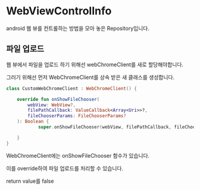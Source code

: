 # WebViewControlInfo

android 웹 뷰를 컨트롤하는 방법을 모아 놓은 Repository입니다.



## 파일 업로드

웹 뷰에서 파일을 업로드 하기 위해선 webChromeClient를 새로 할당해야합니다.

그러기 위해선 먼저 WebChromeClient를 상속 받은 새 클래스를 생성합니다.

```kotlin
class CustomWebChromeClient : WebChromeClient() {

    override fun onShowFileChooser(
        webView: WebView?,
        filePathCallback: ValueCallback<Array<Uri>>?,
        fileChooserParams: FileChooserParams?
    ): Boolean {
            super.onShowFileChooser(webView, filePathCallback, fileChooserParams)

    }
}

```

WebChromeClient에는 onShowFileChooser 함수가 있습니다.

이를 override하여 파일 업로드를 처리할 수 있습니다.

return value를 false
